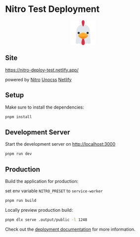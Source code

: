 # Nitro Test Deployment

<!-- img from favicon in the repo -->

<img src="./src/public/favicon.png" style="margin-left: auto; margin-right: auto; display: block; width: 80px; height: 80px;" alt="Nitro Logo" />

## Site

<https://nitro-deploy-test.netlify.app/>

powered by [Nitro](https://nitro.unjs.io)
[Unocss](https://unocss.dev)
[Netlify](https://netlify.com)

## Setup

Make sure to install the dependencies:

```bash
pnpm install
```

## Development Server

Start the development server on <http://localhost:3000>

```bash
pnpm run dev
```

## Production

Build the application for production:

set env variable `NITRO_PRESET` to `service-worker`

```bash
pnpm run build
```

Locally preview production build:

```bash
pnpm dlx serve .output/public -l 1248
```

Check out the [deployment documentation](https://nitro.unjs.io/deploy) for more information.
